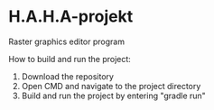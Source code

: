 # H.A.H.A-projekt

Raster graphics editor program

How to build and run the project:
1. Download the repository
2. Open CMD and navigate to the project directory
3. Build and run the project by entering "gradle run"
